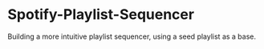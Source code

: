 # Spotify-Playlist-Sequencer
Building a more intuitive playlist sequencer, using a seed playlist as a base.

